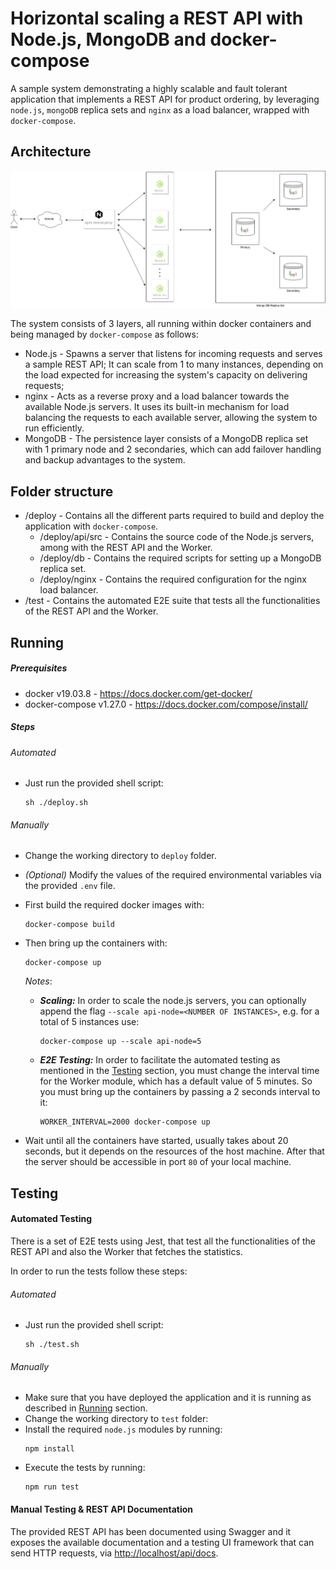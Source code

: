# Horizontal scaling a REST API with Node.js, MongoDB and docker-compose
A sample system demonstrating a highly scalable and fault tolerant application that implements a REST API for product ordering, by leveraging `node.js`, `mongoDB` replica sets and `nginx` as a load balancer, wrapped with `docker-compose`. 

## Architecture
![system diagram](./system-diagram.png)

The system consists of 3 layers, all running within docker containers and being managed by `docker-compose` as follows:
* Node.js - Spawns a server that listens for incoming requests and serves a sample REST API; It can scale from 1 to many instances, depending on the load expected for increasing the system's capacity on delivering requests;
* nginx - Acts as a reverse proxy and a load balancer towards the available Node.js servers. It uses its built-in mechanism for load balancing the requests to each available server, allowing the system to run efficiently.
* MongoDB - The persistence layer consists of a MongoDB replica set with 1 primary node and 2 secondaries, which can add failover handling and backup advantages to the system.

## Folder structure
* /deploy - Contains all the different parts required to build and deploy the application with `docker-compose`.
    - /deploy/api/src - Contains the source code of the Node.js servers, among with the REST API and the Worker.
    - /deploy/db - Contains the required scripts for setting up a MongoDB replica set.
    - /deploy/nginx - Contains the required configuration for the nginx load balancer.
* /test - Contains the automated E2E suite that tests all the functionalities of the REST API and the Worker.    

## Running
##### Prerequisites
  * docker v19.03.8 - https://docs.docker.com/get-docker/
  * docker-compose v1.27.0 - https://docs.docker.com/compose/install/
      
##### Steps
###### Automated
* Just run the provided shell script:
    ```
    sh ./deploy.sh
    ```     
###### Manually  
* Change the working directory to `deploy` folder.
* _(Optional)_ Modify the values of the required environmental variables via the provided `.env` file. 
* First build the required docker images with:
    ```
    docker-compose build
    ```

* Then bring up the containers with:
    ```
    docker-compose up
    ``` 

    *Notes*: 
    - ***Scaling:*** In order to scale the node.js servers, you can optionally append the flag `--scale api-node=<NUMBER OF INSTANCES>`, e.g. for a total of 5 instances use: 
        ```
        docker-compose up --scale api-node=5
        ```
    - ***E2E Testing:*** In order to facilitate the automated testing as mentioned in the [Testing](#testing) section, you must change the interval time for the Worker module, which has a default value of 5 minutes. So you must bring up the containers by passing a 2 seconds interval to it:
        ```
        WORKER_INTERVAL=2000 docker-compose up
        ```  
* Wait until all the containers have started, usually takes about 20 seconds, but it depends on the resources of the host machine. After that the server should be accessible in port `80` of your local machine.
## Testing
#### Automated Testing
There is a set of E2E tests using Jest, that test all the functionalities of the REST API and also the Worker that fetches the statistics.

In order to run the tests follow these steps:
###### Automated
* Just run the provided shell script:
    ```
    sh ./test.sh
    ```     
###### Manually
* Make sure that you have deployed the application and it is running as described in [Running](#running) section.
* Change the working directory to `test` folder:
* Install the required `node.js` modules by running:
    ```
    npm install
    ``` 
* Execute the tests by running:
    ```
    npm run test
    ``` 
#### Manual Testing & REST API Documentation
The provided REST API has been documented using Swagger and it exposes the available documentation and a testing UI framework that can send HTTP requests, via [http://localhost/api/docs](http://localhost/api/docs).
